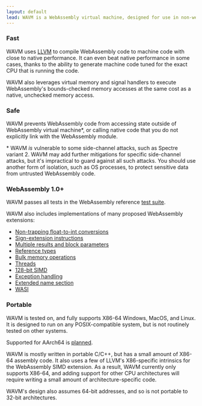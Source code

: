 ```yaml
---
layout: default
lead: WAVM is a WebAssembly virtual machine, designed for use in non-web applications.
---
```

<div class="row">
  <div class="col-xs-12 col-md-6">
    <h3>Fast</h3>
    <p>WAVM uses <a href="https://llvm.org/">LLVM</a> to compile WebAssembly code to machine code with close to native performance. It can even beat native performance in some cases, thanks to the ability to generate machine code tuned for the exact CPU that is running the code.</p>
    <p>WAVM also leverages virtual memory and signal handlers to execute WebAssembly's bounds-checked memory accesses at the same cost as a native, unchecked memory access.</p>
  </div>
  <div class="col-xs-12 col-md-6">
    <h3>Safe</h3>
    <p>WAVM prevents WebAssembly code from accessing state outside of WebAssembly virtual machine*, or calling native code that you do not explicitly link with the WebAssembly module.</p>
    <p class="footnote">* WAVM <i>is</i> vulnerable to some side-channel attacks, such as Spectre variant 2. WAVM may add further mitigations for specific side-channel attacks, but it's impractical to guard against all such attacks. You should use another form of isolation, such as OS processes, to protect sensitive data from untrusted WebAssembly code.</p>
  </div>
</div>
<div class="row">
  <div class="col-xs-12 col-md-6">
    <h3>WebAssembly 1.0+</h3>
    <p>WAVM passes all tests in the WebAssembly reference <a href="https://github.com/WebAssembly/spec/tree/master/test/core">test suite</a>.</p>
    <p>WAVM also includes implementations of many proposed WebAssembly extensions:</p>
    <ul>
      <li><a href="https://github.com/WebAssembly/nontrapping-float-to-int-conversions">Non-trapping float-to-int conversions</a></li>
      <li><a href="https://github.com/WebAssembly/sign-extension-ops">Sign-extension instructions</a></li>
      <li><a href="https://github.com/WebAssembly/multi-value">Multiple results and block parameters</a></li>
      <li><a href="https://github.com/WebAssembly/reference-types">Reference types</a></li>
      <li><a href="https://github.com/webassembly/bulk-memory-operations">Bulk memory operations</a></li>
      <li><a href="https://github.com/WebAssembly/threads">Threads</a></li>
      <li><a href="https://github.com/WebAssembly/simd">128-bit SIMD</a></li>
      <li><a href="https://github.com/WebAssembly/exception-handling">Exception handling</a></li>
      <li><a href="https://github.com/WebAssembly/extended-name-section">Extended name section</a></li>
      <li><a href="https://github.com/WebAssembly/WASI">WASI</a></li>
    </ul>
  </div>
  <div class="col-xs-12 col-md-6">
    <h3>Portable</h3>
    <p>WAVM is tested on, and fully supports X86-64 Windows, MacOS, and Linux. It is designed to run on any POSIX-compatible system, but is not routinely tested on other systems.</p>
    <p>Supported for AArch64 is <a href="https://github.com/WAVM/WAVM/issues/76">planned</a>.</p>
    <p>WAVM is mostly written in portable C/C++, but has a small amount of X86-64 assembly code. It also uses a few of LLVM's X86-specific intrinsics for the WebAssembly SIMD extension. As a result, WAVM currently only supports X86-64, and adding support for other CPU architectures will require writing a small amount of architecture-specific code.</p>
    <p>WAVM's design also assumes 64-bit addresses, and so is not portable to 32-bit architectures.</p>
  </div>
</div>